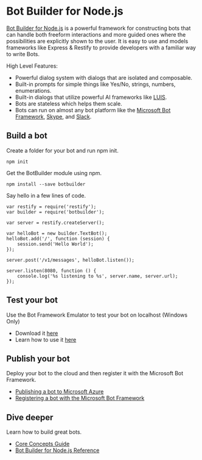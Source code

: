 # Bot Builder for Node.js
[Bot Builder for Node.js](http://docs.botframework.com/builder/node/overview/) is a powerful framework for constructing bots that can handle both freeform interactions and more guided ones where the possibilities are explicitly shown to the user. It is easy to use and models frameworks like Express & Restify to provide developers with a familiar way to write Bots.

High Level Features:

* Powerful dialog system with dialogs that are isolated and composable.
* Built-in prompts for simple things like Yes/No, strings, numbers, enumerations.
* Built-in dialogs that utilize powerful AI frameworks like [LUIS](http://luis.ai).
* Bots are stateless which helps them scale.
* Bots can run on almost any bot platform like the [Microsoft Bot Framework](http://botframework.com), [Skype](http://skype.com), and [Slack](http://slack.com).
 
## Build a bot
Create a folder for your bot and run npm init.

    npm init
    
Get the BotBuilder module using npm.

    npm install --save botbuilder
    
Say hello in a few lines of code.
 
    var restify = require('restify');
    var builder = require('botbuilder');

    var server = restify.createServer();

    var helloBot = new builder.TextBot();
    helloBot.add('/', function (session) {
        session.send('Hello World');
    });

    server.post('/v1/messages', helloBot.listen());

    server.listen(8080, function () {
        console.log('%s listening to %s', server.name, server.url); 
    });

## Test your bot
Use the Bot Framework Emulator to test your bot on localhost (Windows Only)

* Download it [here](http://aka.ms/bf-bc-emulator)
* Learn how to use it [here](http://docs.botframework.com/botframework/bot-framework-emulator/)

## Publish your bot
Deploy your bot to the cloud and then register it with the Microsoft Bot Framework.

* [Publishing a bot to Microsoft Azure](http://docs.botframework.com/connector/getstarted/#publishing-your-bot-application-to-microsoft-azure)
* [Registering a bot with the Microsoft Bot Framework](http://docs.botframework.com/connector/getstarted/#registering-your-bot-with-the-microsoft-bot-framework)

## Dive deeper
Learn how to build great bots.

* [Core Concepts Guide](http://docs.botframework.com/builder/node/guides/core-concepts/)
* [Bot Builder for Node.js Reference](http://docs.botframework.com/sdkreference/nodejs/modules/_botbuilder_d_.html)
